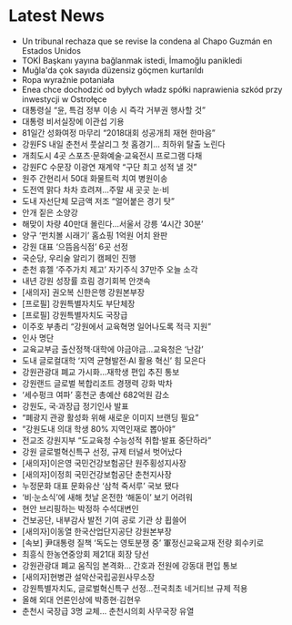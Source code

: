# Latest News
-  Un tribunal rechaza que se revise la condena al Chapo Guzmán en Estados Unidos
-  TOKİ Başkanı yayına bağlanmak istedi, İmamoğlu panikledi
-  Muğla'da çok sayıda düzensiz göçmen kurtarıldı
-  Ropa wyraźnie potaniała
-  Enea chce dochodzić od byłych władz spółki naprawienia szkód przy inwestycji w Ostrołęce
-  대통령실 “윤, 특검 정부 이송 시 즉각 거부권 행사할 것”
-  대통령 비서실장에 이관섭 기용
-  81일간 성화여정 마무리 “2018대회 성공개최 재현 한마음”
-  강원FS 내일 춘천서 풋살리그 첫 홈경기… 최하위 탈출 노린다
-  개최도시 4곳 스포츠·문화예술·교육전시 프로그램 다채
-  강원FC 수문장 이광연 재계약 “구단 최고 성적 낼 것”
-  원주 간현리서 50대 화물트럭 치여 병원이송
-  도전역 맑다 차차 흐려져…주말 새 곳곳 눈·비
-  도내 자선단체 모금액 저조 “얼어붙은 경기 탓”
-  안개 짙은 소양강
-  해맞이 차량 40만대 몰린다…서울서 강릉 ‘4시간 30분’
-  양구 ‘펀치볼 시래기’ 홈쇼핑 1억원 어치 완판
-  강원 대표 ‘으뜸음식점’ 6곳 선정
-  국순당, 우리술 알리기 캠페인 진행
-  춘천 휴젤 ‘주주가치 제고’ 자기주식 37만주 오늘 소각
-  내년 강원 성장률 흐림 경기회복 안갯속
-  [새의자] 권오복 신한은행 강원본부장
-  [프로필] 강원특별자치도 부단체장
-  [프로필] 강원특별자치도 국장급
-  이주호 부총리 “강원에서 교육혁명 일어나도록 적극 지원”
-  인사 명단
-  교육교부금 출산정책·대학에 야금야금…교육청은 ‘난감’
-  도내 글로컬대학 ‘지역 균형발전·AI 활용 혁신’ 힘 모은다
-  강원관광대 폐교 가시화…재학생 편입 추진 통보
-  강원랜드 글로벌 복합리조트 경쟁력 강화 박차
-  ‘세수펑크 여파’ 홍천군 총예산 682억원 감소
-  강원도, 국·과장급 정기인사 발표
-  “폐광지 관광 활성화 위해 새로운 이미지 브랜딩 필요”
-  “강원도내 의대 학생 80% 지역인재로 뽑아야”
-  전교조 강원지부 “도교육청 수능성적 취합·발표 중단하라”
-  강원 글로벌혁신특구 선정, 규제 터널서 벗어났다
-  [새의자]이은영 국민건강보험공단 원주횡성지사장
-  [새의자]이정희 국민건강보험공단 춘천지사장
-  누정문화 대표 문화유산 ‘삼척 죽서루’ 국보 됐다
-  ‘비·눈소식’에 새해 첫날 온전한 ‘해돋이’ 보기 어려워
-  현안 브리핑하는 박정하 수석대변인
-  건보공단, 내부감사 발전 기여 공로 기관 상 휩쓸어
-  [새의자]이동열 한국산업단지공단 강원본부장
-  [속보] 尹대통령 질책 ‘독도는 영토분쟁 중’ 軍정신교육교재 전량 회수키로
-  최흥식 한농연중앙회 제21대 회장 당선
-  강원관광대 폐교 움직임 본격화… 간호과 전원에 강동대 편입 통보
-  [새의자]현병관 설악산국립공원사무소장
-  강원특별자치도, 글로벌혁신특구 선정…전국최초 네거티브 규제 적용
-  올해 외대 언론인상에 박종현·김현우
-  춘천시 국장급 3명 교체… 춘천시의회 사무국장 유열
